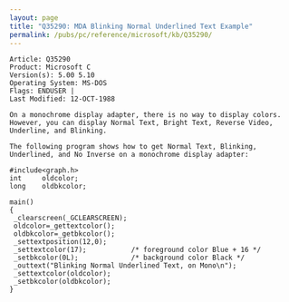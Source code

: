 ```yaml
---
layout: page
title: "Q35290: MDA Blinking Normal Underlined Text Example"
permalink: /pubs/pc/reference/microsoft/kb/Q35290/
---
```


	Article: Q35290
	Product: Microsoft C
	Version(s): 5.00 5.10
	Operating System: MS-DOS
	Flags: ENDUSER |
	Last Modified: 12-OCT-1988
	
	On a monochrome display adapter, there is no way to display colors.
	However, you can display Normal Text, Bright Text, Reverse Video,
	Underline, and Blinking.
	
	The following program shows how to get Normal Text, Blinking,
	Underlined, and No Inverse on a monochrome display adapter:
	
	#include<graph.h>
	int     oldcolor;
	long    oldbkcolor;
	
	main()
	{
	 _clearscreen(_GCLEARSCREEN);
	 oldcolor=_gettextcolor();
	 oldbkcolor=_getbkcolor();
	 _settextposition(12,0);
	 _settextcolor(17);           /* foreground color Blue + 16 */
	 _setbkcolor(0L);             /* background color Black */
	 _outtext("Blinking Normal Underlined Text, on Mono\n");
	 _settextcolor(oldcolor);
	 _setbkcolor(oldbkcolor);
	}
